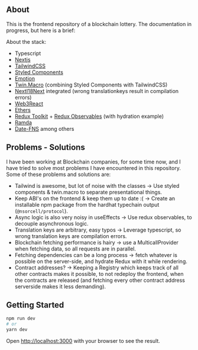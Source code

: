 ## About

This is the frontend repository of a blockchain lottery. The documentation in progress, but here is a brief:

About the stack:  
- Typescript  
- [Nextjs](https://nextjs.org/)
- [TailwindCSS](https://tailwindcss.com/)  
- [Styled Components](https://styled-components.com/)
- [Emotion](https://emotion.sh)  
- [Twin.Macro](https://github.com/ben-rogerson/twin.macro) (combining Styled Components with TailwindCSS)  
- [NextI18Next](https://github.com/i18next/next-i18next) integrated (wrong translationkeys result in compilation errors)  
- [Web3React](https://github.com/Uniswap/web3-react)  
- [Ethers](https://docs.ethers.io/v5/)  
- [Redux Toolkit](https://redux-toolkit.js.org/) + [Redux Observables](https://redux-observable.js.org/) (with hydration example)  
- [Ramda](https://ramdajs.com/)
- [Date-FNS](https://date-fns.org/)
among others

## Problems - Solutions
I have been working at Blockchain companies, for some time now, and I have tried to solve most problems I have encountered in this repository.
Some of these problems and solutions are:
- Tailwind is awesome, but lot of noise with the classes -> Use styled components & twin.macro to separate presentational things.
- Keep ABI's on the frontend & keep them up to date :( -> Create an installable npm package from the hardhat typechain output (`@nsorcell/protocol`).
- Async logic is also very noisy in useEffects -> Use redux observables, to decouple asynchronous logic.
- Translation keys are arbitrary, easy typos -> Leverage typescript, so wrong translation keys are compilation errors.
- Blockchain fetching performance is hairy -> use a MulticallProvider when fetching data, so all requests are in parallel.
- Fetching dependencies can be a long process -> fetch whatever is possible on the server-side, and hydrate Redux with it while rendering.
- Contract addresses? -> Keeping a Registry which keeps track of all other contracts makes it possible, to not redeploy the frontend, when the contracts are released (and fetching every other contract address serverside makes it less demanding).

## Getting Started

```bash
npm run dev
# or
yarn dev
```

Open [http://localhost:3000](http://localhost:3000) with your browser to see the result.


